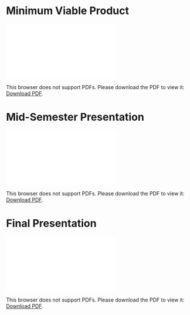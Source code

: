 # Minimum Viable Product

<object data="../../2019PEI_MVP_G07_IntelChair.pdf" type="application/pdf" width="700px" height="400px">
    <embed src="../../2019PEI_MVP_G07_IntelChair.pdf">
        <p>This browser does not support PDFs. Please download the PDF to view it: <a href="../../2019PEI_MVP_G07_IntelChair.pdf">Download PDF</a>.</p>
    </embed>
</object>

# Mid-Semester Presentation
<object data="../../Milestone2.pdf" type="application/pdf" width="700px" height="400px">
    <embed src="../../Milestone2.pdf">
        <p>This browser does not support PDFs. Please download the PDF to view it: <a href="../../Milestone2.pdf">Download PDF</a>.</p>
    </embed>
</object>

# Final Presentation
<object data="../../Milestone5.pdf" type="application/pdf" width="700px" height="400px">
    <embed src="../../Milestone5.pdf">
        <p>This browser does not support PDFs. Please download the PDF to view it: <a href="../../Milestone5.pdf">Download PDF</a>.</p>
    </embed>
</object>

